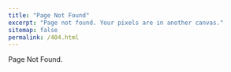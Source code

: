 ```yaml
---
title: "Page Not Found"
excerpt: "Page not found. Your pixels are in another canvas."
sitemap: false
permalink: /404.html
---
```


Page Not Found.

<script type="text/javascript">
  var GOOG_FIXURL_LANG = 'en';
  var GOOG_FIXURL_SITE = '{{ site.url }}'
</script>
<script type="text/javascript"
  src="//linkhelp.clients.google.com/tbproxy/lh/wm/fixurl.js">
</script>
